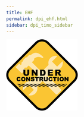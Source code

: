 ```yaml
---
title: EHF
permalink: dpi_ehf.html
sidebar: dpi_timo_sidebar
---
```


![](/images/dpi/underarbeide.png)